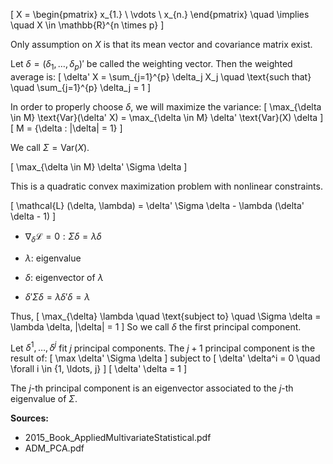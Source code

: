 \[ 
X = \begin{pmatrix} 
x_{1.} \\ 
\vdots \\ 
x_{n.}
\end{pmatrix} 
\quad \implies \quad 
X \in \mathbb{R}^{n \times p} 
\]

Only assumption on $X$ is that its mean vector and covariance matrix exist.

Let $\delta = (\delta_1, \ldots, \delta_p)'$ be called the weighting vector. Then the weighted average is:
\[ 
\delta' X = \sum_{j=1}^{p} \delta_j X_j \quad \text{such that} \quad \sum_{j=1}^{p} \delta_j = 1 
\]

In order to properly choose $\delta$, we will maximize the variance:
\[ 
\max_{\delta \in M} \text{Var}(\delta' X) = \max_{\delta \in M} \delta' \text{Var}(X) \delta 
\]
\[ 
M = \{\delta : \|\delta\| = 1\}
\]

We call $\Sigma = \text{Var}(X)$.

\[ 
\max_{\delta \in M} \delta' \Sigma \delta 
\]

This is a quadratic convex maximization problem with nonlinear constraints.

\[ 
\mathcal{L} (\delta, \lambda) = \delta' \Sigma \delta - \lambda (\delta' \delta - 1) 
\]

- $\nabla_{\delta} \mathcal{L} = 0 : \Sigma \delta = \lambda \delta$

- $\lambda$: eigenvalue 
- $\delta$: eigenvector of $\lambda$
- $\delta' \Sigma \delta = \lambda \delta' \delta = \lambda$


Thus,
\[ 
\max_{\delta} \lambda \quad \text{subject to} \quad \Sigma \delta = \lambda \delta, \|\delta\| = 1 
\]
So we call $\delta$ the first principal component.

Let $\delta^1, \ldots, \delta^j$ fit $j$ principal components. The $j+1$ principal component is the result of:
\[ 
\max \delta' \Sigma \delta 
\]
subject to
\[ 
\delta' \delta^i = 0 \quad \forall i \in \{1, \ldots, j\} 
\]
\[ 
\delta' \delta = 1 
\]

The $j$-th principal component is an eigenvector associated to the $j$-th eigenvalue of $\Sigma$.

**Sources:** 
- 2015_Book_AppliedMultivariateStatistical.pdf
- ADM_PCA.pdf